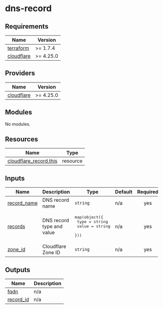 # dns-record

<!-- BEGIN_TF_DOCS -->
## Requirements

| Name | Version |
|------|---------|
| <a name="requirement_terraform"></a> [terraform](#requirement\_terraform) | >= 1.7.4 |
| <a name="requirement_cloudflare"></a> [cloudflare](#requirement\_cloudflare) | >= 4.25.0 |

## Providers

| Name | Version |
|------|---------|
| <a name="provider_cloudflare"></a> [cloudflare](#provider\_cloudflare) | >= 4.25.0 |

## Modules

No modules.

## Resources

| Name | Type |
|------|------|
| [cloudflare_record.this](https://registry.terraform.io/providers/cloudflare/cloudflare/latest/docs/resources/record) | resource |

## Inputs

| Name | Description | Type | Default | Required |
|------|-------------|------|---------|:--------:|
| <a name="input_record_name"></a> [record\_name](#input\_record\_name) | DNS record name | `string` | n/a | yes |
| <a name="input_records"></a> [records](#input\_records) | DNS record type and value | <pre>map(object({<br>    type  = string<br>    value = string<br>  }))</pre> | n/a | yes |
| <a name="input_zone_id"></a> [zone\_id](#input\_zone\_id) | Cloudflare Zone ID | `string` | n/a | yes |

## Outputs

| Name | Description |
|------|-------------|
| <a name="output_fqdn"></a> [fqdn](#output\_fqdn) | n/a |
| <a name="output_record_id"></a> [record\_id](#output\_record\_id) | n/a |
<!-- END_TF_DOCS -->
